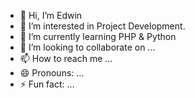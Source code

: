 - 👋 Hi, I’m Edwin
- 👀 I’m interested in Project Development.
- 🌱 I’m currently learning PHP & Python
- 💞️ I’m looking to collaborate on ...
- 📫 How to reach me ...
- 😄 Pronouns: ...
- ⚡ Fun fact: ...

<!---
eotemba/eotemba is a ✨ special ✨ repository because its `README.md` (this file) appears on your GitHub profile.
You can click the Preview link to take a look at your changes.
--->
